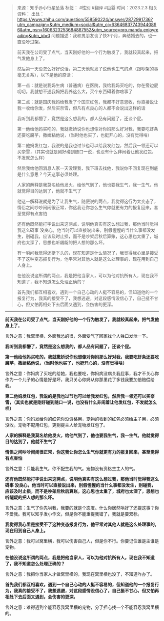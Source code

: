 > 来源：知乎@小行星坠落
> 标签： #性别 #翻译 #巨婴
> 时间：2023.2.3
> 相关资料：
> 出处：https://www.zhihu.com/question/558590224/answer/2872991736?utm_campaign=&utm_medium=social&utm_oi=636468377439440896&utm_psn=1606323253684887552&utm_source=pro.mandu.enjoyreading&utm_id=0
> 问题描述：我和男朋友谈了快3个月，奔结婚去的，也一直没吵过架。
>
> 前天我在公司受了点气，当天刚好他的一个行为触发了，我就较真起来，把气发他身上了。
>
>然后第一天没怎么好好说话，第二天他就发了说他也生气的点（跟吵架的事毫无关系），以下是他的原话：
>
>第一点：就是说我妈生病（普通病）在医院，我给我妈买吃的，你在旁边屁叨叨，我就想不通我妈把我养这么大，买个东西碍着你啥事了
>
>第二点：就是国庆我妈给我发了个国庆红包，我都不好意思收，你直接说让我一收给你发，然后买奈雪，但凡有点良心的人都不会说出这样的话
>
>我听到我都懵了，竟然是这么想我的，都人品有问题了，还谈个屁。
>
>第一他给他妈买吃的，我就撒娇说你也想像对你妈那么好对我，我要吃虾条还要吃魔芋，撒娇粘他说，（当时他也买了，也挺开心的，没有觉得啥）
>
>第二他妈发红包，我说的是我也过节也可以给我发红包，然后我一领还可以买奈雪，（其实也就是刚好碰到随口一说，也没有什么非闹着让他发红包，不发就怎么样）
>
>然后我给他回消息人家一天没理我，我下班去找他，我说你不回复现在到底是什么意思？今天这事必须处理。
>
>人家的解释是我莫名给他发火，给他气到了，他也要我生气，我一生气，他就觉得目的达到了，他就不生气了
>
>他这一解释说就是为了让我生气，随便说的两点，我觉得这行为太变态了，情侣之间吵吵闹闹很正常，你这我让你怎么生气你就更有力的报复回来，甚至觉得有点害怕
>
>还有他既然能打字说出来这两点，说明他真实有这么想过我，那他当时觉得我这么碍事 没良心，他当时可以直接说出来，别假惺惺的当什么事都没发生，别碰我，应该及时止损，而不是吵架后秋后算账，这心思也太重了，城府也太深了，思想也听龌龊的把人想的那么坏。
>
>有一瞬间我觉得还挺下头的，现在知道是什么情况了，我觉得我心里是接受不了这种变态报复行为，他平常对其他人就是这么处理事的，现在用到自己人身上。
>
>在他没说这所谓的两点，我是把他当家人，可以为他对抗所有人，现在我不知道了，我不知道怎么处理正确的？
>
>首先我们都互相喜欢，遇到一个自己心动的人挺不容易的，但知道他的一个报复行为，我真的接受不了，我想逃避，对这段感情没信心了，自己挺不甘心，但又怕再相处下去后面又遇到，会伤害的更深。
***

**前天我在公司受了点气，当天刚好他的一个行为触发了，我就较真起来，把气发他身上了**。

言外之意：我窝里横，外面我怂的很，外面受气了回家找个人牲口发泄一下。

**我听到我都懵了，竟然是这么想我的，都人品有问题了，还谈个屁。**

**第一他给他妈买吃的，我就撒娇说你也想像对你妈那么好对我，我要吃虾条还要吃魔芋，撒娇粘他说，（当时他也买了，也挺开心的，没有觉得啥）**

言外之意：你妈病了买吃的给她，我也要吃，你妈病没病关我屁事，我才不关心你作为一个儿子的心情是好是坏，我只关心你妈从你那里花了多钱我要加倍赔偿给我。

**第二他妈发红包，我说的是我也过节也可以给我发红包，然后我一领还可以买奈雪，（其实也就是刚好碰到随口一说，也没有什么非闹着让他发红包，不发就怎么样）**

言外之意：你妈发给你的红包你没资格用，宠物的收到的红包必须给主子用，必须没收。宠物不配用红包，更别提主人给宠物发红包了。

**人家的解释是我莫名给他发火，给他气到了，他也要我生气，我一生气，他就觉得目的达到了，他就不生气了**

**情侣之间吵吵闹闹很正常，你这我让你怎么生气你就更有力的报复回来，甚至觉得有点害怕**

言外之意：只能我生气，你不配生我的气。宠物没有资格生主人的气。

**还有他既然能打字说出来这两点，说明他真实有这么想过我，那他当时觉得我这么碍事 没良心，他当时可以直接说出来，别假惺惺的当什么事都没发生，别碰我，应该及时止损，而不是吵架后秋后算账，这心思也太重了，城府也太深了，思想也听龌龊的把人想的那么坏。**

言外之意：生气了你先哄我，我要的就是个态度。什么你居然哄好了还提这事？你不爱我。我可以知乎发小作文，但是你不能重提我错了，我就是要双标。

**我觉得我心里是接受不了这种变态报复行为，他平常对其他人就是这么处理事的，现在用到自己人身上。**

言外之意：我可以窝里横，我可以伤害自己人，但是你不行。你要记住谁是主谁是宠物。

**在他没说这所谓的两点，我是把他当家人，可以为他对抗所有人，现在我不知道了，我不知道怎么处理正确的？**

言外之意：我把你当家人才做窝里横的，我现在窝里横也没了，不知道咋办了。

**首先我们都互相喜欢，遇到一个自己心动的人挺不容易的，但知道他的一个报复行为，我真的接受不了，我想逃避，对这段感情没信心了，自己挺不甘心，但又怕再相处下去后面又遇到，会伤害的更深。**

言外之意：难得遇到个能容忍我窝里横的宠物，分了担心找一个不能容忍我窝里横的。